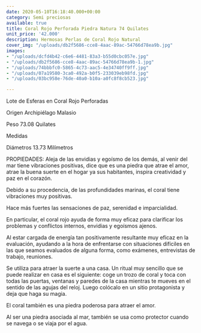 ```yaml
---
date: 2020-05-10T16:18:40.000+00:00
category: Semi preciosas
available: true
title: Coral Rojo Perforada Piedra Natura 74 Quilates
unit_price: '42.000'
description: Hermosas Perlas de Coral Rojo Natural
cover_img: "/uploads/db2f5686-cce8-4aac-89ac-54766d78ea9b.jpg"
images:
- "/uploads/dcfd4b42-c6e6-4481-83a3-b55d0cbc057e.jpg"
- "/uploads/db2f5686-cce8-4aac-89ac-54766d78ea9b-1.jpg"
- "/uploads/74bbbfc0-5865-4c73-aac5-4e34740ff9ff.jpg"
- "/uploads/07a19580-3ca0-492a-b0f5-233039eb98fd.jpg"
- "/uploads/03bc958e-76de-40a0-b10a-a0fc8f8cb523.jpg"

---
```

Lote de Esferas en Coral Rojo Perforadas

Origen Archipiélago Malasio 

Peso 73.08 Quilates 

Medidas 

Diámetros 13.73 Milímetros 

PROPIEDADES: Aleja de las envidias y egoísmo de los demás, al venir del mar tiene vibraciones positivas, dice que es una piedra que atrae el amor, atrae la buena suerte en el hogar ya sus habitantes, inspira creatividad y paz en el corazón.

Debido a su procedencia, de las profundidades marinas, el coral tiene vibraciones muy positivas.

Hace más fuertes las sensaciones de paz, serenidad e imparcialidad.

En particular, el coral rojo ayuda de forma muy eficaz para clarificar los problemas y conflictos internos, envidias y egoísmos ajenos.

Al estar cargada de energía tan positivamente resultante muy eficaz en la evaluación, ayudando a la hora de enfrentarse con situaciones difíciles en las que seamos evaluados de alguna forma, como exámenes, entrevistas de trabajo, reuniones.

Se utiliza para atraer la suerte a una casa. Un ritual muy sencillo que se puede realizar en casa es el siguiente: coge un trozo de coral y toca con todas las puertas, ventanas y paredes de la casa mientras te mueves en el sentido de las agujas del reloj. Luego colócalo en un sitio protagonista y deja que haga su magia.

El coral también es una piedra poderosa para atraer el amor.

Al ser una piedra asociada al mar, también se usa como protector cuando se navega o se viaja por el agua.